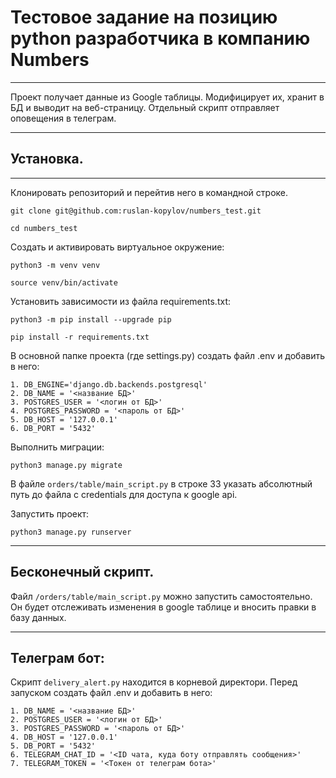 # Тестовое задание на позицию python разработчика в компанию Numbers
***
Проект получает данные из Google таблицы. Модифицирует их, хранит в БД и выводит на веб-страницу.
Отдельный скрипт отправляет оповещения в телеграм.
***
## Установка.
***
Клонировать репозиторий и перейтив него в командной строке.
```
git clone git@github.com:ruslan-kopylov/numbers_test.git

cd numbers_test
```
Cоздать и активировать виртуальное окружение:
```
python3 -m venv venv

source venv/bin/activate
```
Установить зависимости из файла requirements.txt:
```
python3 -m pip install --upgrade pip

pip install -r requirements.txt
```
В основной папке проекта (где settings.py) создать файл .env и добавить в него:
```
1. DB_ENGINE='django.db.backends.postgresql'
2. DB_NAME = '<название БД>'
3. POSTGRES_USER = '<логин от БД>'
4. POSTGRES_PASSWORD = '<пароль от БД>'
5. DB_HOST = '127.0.0.1'
6. DB_PORT = '5432'
```
Выполнить миграции:
```
python3 manage.py migrate
```
В файле ```orders/table/main_script.py``` в строке 33 указать абсолютный путь до файла с credentials для доступа к google api.

Запустить проект:

```
python3 manage.py runserver
```
***
## Бесконечный скрипт.
Файл ```/orders/table/main_script.py``` можно запустить самостоятельно. Он будет отслеживать изменения в google таблице и вносить правки в базу данных.
***
## Телеграм бот:
Скрипт ```delivery_alert.py``` находится в корневой директори.
Перед запуском создать файл .env и добавить в него:
```
1. DB_NAME = '<название БД>'
2. POSTGRES_USER = '<логин от БД>'
3. POSTGRES_PASSWORD = '<пароль от БД>'
4. DB_HOST = '127.0.0.1'
5. DB_PORT = '5432'
6. TELEGRAM_CHAT_ID = '<ID чата, куда боту отправлять сообщения>'
7. TELEGRAM_TOKEN = '<Токен от телеграм бота>'
```
